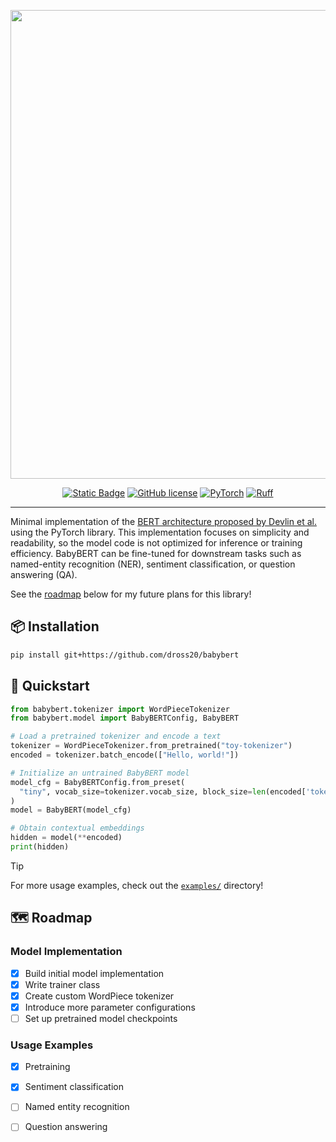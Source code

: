 <p align="center">
  <picture>
    <source media="(prefers-color-scheme: dark)" srcset="https://imgur.com/ORrR7Ci.png">
    <source media="(prefers-color-scheme: light)" srcset="https://imgur.com/a59Qpu8.png">
    <img src="" width="750px" style="height: auto;"></img>
  </picture>
</p>

<div align="center">
  
  <a href="https://www.python.org/">![Static Badge](https://img.shields.io/badge/python-3.12-orange)</a>
  <a href="https://github.com/dross20/babybert/blob/main/LICENSE">![GitHub license](https://img.shields.io/badge/license-MIT-yellow.svg)</a>
  <a href="https://pytorch.org/">![PyTorch](https://img.shields.io/badge/PyTorch-black?logo=PyTorch)</a>
  <a href="https://github.com/astral-sh/ruff">![Ruff](https://img.shields.io/endpoint?url=https://raw.githubusercontent.com/astral-sh/ruff/main/assets/badge/v2.json)</a>
  
</div>

---

Minimal implementation of the [BERT architecture proposed by Devlin et al.](https://arxiv.org/pdf/1810.04805) using the PyTorch library. This implementation focuses on simplicity and readability, so the model code is not optimized for inference or training efficiency. BabyBERT can be fine-tuned for downstream tasks such as named-entity recognition (NER), sentiment classification, or question answering (QA).

See the [roadmap](#%EF%B8%8F-roadmap) below for my future plans for this library!

## 📦 Installation

```bash
pip install git+https://github.com/dross20/babybert
```

## 🚀 Quickstart

```python
from babybert.tokenizer import WordPieceTokenizer
from babybert.model import BabyBERTConfig, BabyBERT

# Load a pretrained tokenizer and encode a text
tokenizer = WordPieceTokenizer.from_pretrained("toy-tokenizer")
encoded = tokenizer.batch_encode(["Hello, world!"])

# Initialize an untrained BabyBERT model
model_cfg = BabyBERTConfig.from_preset(
  "tiny", vocab_size=tokenizer.vocab_size, block_size=len(encoded['token_ids'][0])
)
model = BabyBERT(model_cfg)

# Obtain contextual embeddings
hidden = model(**encoded)
print(hidden)
```

> [!TIP]
> For more usage examples, check out the [`examples/`](https://github.com/dross20/babybert/tree/9b9c0107157cc1d43771162408ebde20739b076e/examples) directory!

## 🗺️ Roadmap

### Model Implementation
- [x] Build initial model implementation
- [x] Write trainer class
- [x] Create custom WordPiece tokenizer
- [x] Introduce more parameter configurations
- [ ] Set up pretrained model checkpoints

### Usage Examples
- [x] Pretraining
- [x] Sentiment classification
- [ ] Named entity recognition
- [ ] Question answering







